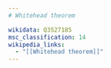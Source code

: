 ```yaml
---
# Whitehead theorem

wikidata: Q3527185
msc_classification: 14
wikipedia_links:
  - "[[Whitehead theorem]]"
---
```

